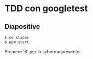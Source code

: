 # TDD con googletest

## Diapositive

```sh
$ cd slides
$ npm start
```

Premere 'S' per lo schermo presenter
